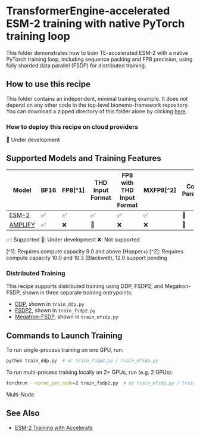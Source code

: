 # TransformerEngine-accelerated ESM-2 training with native PyTorch training loop

This folder demonstrates how to train TE-accelerated ESM-2 with a native PyTorch training loop, including sequence
packing and FP8 precision, using fully sharded data parallel (FSDP) for distributed training.

## How to use this recipe

This folder contains an independent, minimal training example. It does not depend on any other code in the top-level
bionemo-framework repository. You can download a zipped directory of this folder alone by clicking
[here](https://download-directory.github.io?url=https://github.com/NVIDIA/bionemo-framework/tree/main/bionemo-recipes/recipes/esm2_native_te&filename=esm2-native-te).

### How to deploy this recipe on cloud providers

🚧 Under development

## Supported Models and Training Features

| Model                                     | BF16 | FP8[^1] | THD Input Format | FP8 with THD Input Format | MXFP8[^2] | Context Parallelism |
| ----------------------------------------- | ---- | ------- | ---------------- | ------------------------- | --------- | ------------------- |
| [ESM-2](../../models/esm2/README.md)      | ✅   | ✅      | ✅               | ✅                        | ✅        | 🚧                  |
| [AMPLIFY](../../models/amplify/README.md) | ✅   | ❌      | 🚧               | ❌                        | ❌        | 🚧                  |

✅: Supported
🚧: Under development
❌: Not supported

\[^1\]: Requires compute capacity 9.0 and above (Hopper+)
\[^2\]: Requires compute capacity 10.0 and 10.3 (Blackwell), 12.0 support pending

### Distributed Training

This recipe supports distributed training using DDP, FSDP2, and Megatron-FSDP, shown in three separate training
entrypoints:

- [DDP](https://docs.pytorch.org/docs/stable/generated/torch.nn.parallel.DistributedDataParallel.html), shown in `train_ddp.py`
- [FSDP2](https://docs.pytorch.org/docs/stable/distributed.fsdp.fully_shard.html), shown in `train_fsdp2.py`
- [Megatron-FSDP](hhttps://pypi.org/project/megatron-fsdp/), shown in `train_mfsdp.py`

## Commands to Launch Training

To run single-process training on one GPU, run:

```bash
python train_ddp.py  # or train_fsdp2.py / train_mfsdp.py
```

To run multi-process training locally on 2+ GPUs, run (e.g. 2 GPUs):

```bash
torchrun --nproc_per_node=2 train_fsdp2.py  # or train_mfsdp.py / train_ddp.py
```

Multi-Node

## See Also

- [ESM-2 Training with Accelerate](../esm2_accelerate_te/README.md)
